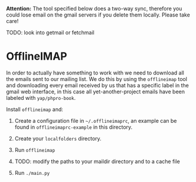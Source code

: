 **Attention:** The tool specified below does a two-way sync, therefore you could
lose email on the gmail servers if you delete them locally. Please take care!

TODO: look into getmail or fetchmail

OfflineIMAP
===========
In order to actually have something to work with we need to download all the emails
sent to our mailing list. We do this by using the `offlineimap` tool and
downloading every email received by us that has a specific label in the gmail
web interface, in this case all yet-another-project emails have been labeled
with `yap/phpro-book`.

Install `offlineimap` and:

1. Create a configuration file in `~/.offlineimaprc`, an example can be found in
`offlineimaprc-example` in this directory.

2. Create your `localfolders` directory.

3. Run `offlineimap`

4. TODO: modify the paths to your maildir directory and to a cache file

5. Run `./main.py`
